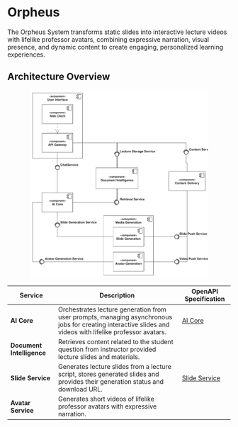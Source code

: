 # Orpheus
The Orpheus System transforms static slides into interactive lecture videos with lifelike professor avatars, combining expressive narration, visual presence, and dynamic content to create engaging, personalized learning experiences.

## Architecture Overview
<!---
The diagram was created with [Apollon](https://apollon.ase.in.tum.de/).
You can edit it by adjusting [OrpheusArchitecture.apollon](./OrpheusArchitecture.apollon).
We recommend using [VsCode](https://code.visualstudio.com/) with the [Apollon Extension](https://marketplace.visualstudio.com/items?itemName=TUMAET.apollon-vscode) to do so.

Once you edited the diagram, make sure to export it as svg to replace the existing [OrpheusArchitecture.svg](./OrpheusArchitecture.svg).
-->
<div style="text-align: center;">
  <img src="./OrpheusArchitecture.svg" alt="Orpheus System Architecture" style="max-width: 80%; height: auto;">
</div>

| Service                   | Description                                                                                                                                               | OpenAPI Specification                        |
|---------------------------|-----------------------------------------------------------------------------------------------------------------------------------------------------------|----------------------------------------------|
| **AI Core**               | Orchestrates lecture generation from user prompts, managing asynchronous jobs for creating interactive slides and videos with lifelike professor avatars. | [AI Core](./core/service_core_v1.yaml)       |
| **Document Intelligence** | Retrieves content related to the student question from instructor provided lecture slides and materials.                                                  |                                              |
| **Slide Service**         | Generates lecture slides from a lecture script, stores generated slides and provides their generation status and download URL.                            | [Slide Service](./core/service_core_v1.yaml) |
| **Avatar Service**        | Generates short videos of lifelike professor avatars with expressive narration.                                                                           |                                              |tar Service**        | Generates lifelike professor avatars with expressive narration.                                                                                           |                                              |